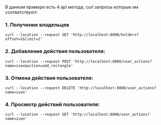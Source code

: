 ﻿В данном примере есть 4 api метода, curl запросы которые им соответствуют:

### 1. Получение владельцев
```
curl --location --request GET 'http://localhost:8080/holders?offset=1&limit=2'
```

### 2. Добавление действия пользователя:
```
curl --location --request POST 'http://localhost:8080/user_actions?name=ivan&action=add_rectangle'
```
### 3. Отмена действия пользователя:
```
curl --location --request DELETE 'http://localhost:8080/user_actions?name=ivan'
```
### 4. Просмотр действий пользователя:
```
curl --location --request GET 'http://localhost:8080/user_actions?name=ivan'
```
